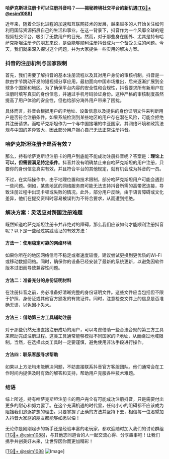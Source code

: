 **哈萨克斯坦注册卡可以注册抖音吗？——揭秘跨境社交平台的新机遇[[TG💪+ @esim1088](https://t.me/s/esim1088)]**

近年来，随着全球化进程的加速和互联网技术的发展，越来越多的人开始关注如何利用国际资源拓展自己的生活和事业。在这一背景下，抖音作为一个风靡全球的短视频社交平台，吸引了无数用户的目光。然而，对于那些身在国外、尤其是持有哈萨克斯坦注册卡的朋友来说，是否能够顺利注册抖音成为一个备受关注的问题。今天，我们就来深入探讨这个问题，并为大家提供一些实用的解决方案。

### 抖音的注册机制与国家限制

首先，我们需要了解抖音的基本注册流程以及其对用户身份的审核机制。抖音是一款由字节跳动开发的短视频分享应用，最初面向中国市场推出，后来逐渐扩展到全球多个国家和地区。为了确保平台内容的安全性和合规性，抖音要求所有新用户在注册时填写真实的身份信息，并通过手机号码验证身份。这种严格的审核制度虽然提高了用户体验的安全性，但也给部分海外用户带来了困扰。

具体而言，抖音会根据用户的IP地址、设备信息以及提供的身份证明文件来判断用户是否符合注册条件。如果系统检测到某些地区的用户存在潜在风险，可能会拒绝其注册请求。而哈萨克斯坦作为一个与中国接壤的中亚国家，其网络环境和政策法规与中国的差异较大，因此部分用户担心自己无法正常注册抖音。

### 哈萨克斯坦注册卡是否有效？

那么，持有哈萨克斯坦注册卡的用户到底能不能成功注册抖音呢？答案是：**理论上可以，但需要满足特定条件**。抖音并没有明确禁止来自哈萨克斯坦的用户注册，只要你的身份信息真实有效，并且符合平台的其他规定，就有机会成为抖音的一员。

不过，在实际操作中，由于地理位置和技术限制，部分哈萨克斯坦用户可能会遇到一些问题。例如，某些地区的网络服务商可能无法支持抖音所需的高带宽连接，导致注册过程中出现卡顿或失败的情况。此外，部分用户反映，由于语言障碍或文化差异，他们在提交资料时容易被误判为不符合要求，从而遭到拒绝。

### 解决方案：灵活应对跨国注册难题

既然知道哈萨克斯坦注册卡并非绝对的障碍，那么我们应该如何才能顺利注册抖音呢？以下是一些经过实践验证的有效方法：

#### 方法一：使用稳定可靠的网络环境
如果你所在的地区网络信号不稳定或者速度较慢，建议尝试更换到更优质的Wi-Fi或移动数据网络。同时，确保你的设备已经安装了最新的系统更新，以避免因软件版本过旧而导致兼容性问题。

#### 方法二：准备充分的身份证明材料
在注册抖音之前，务必准备好清晰完整的身份证明文件。这些文件应当包括但不限于护照、身份证或其他官方颁发的有效证件。同时，注意检查文件上的信息是否准确无误，以免因小失大。

#### 方法三：借助第三方工具辅助注册
对于那些仍然无法直接注册成功的用户，可以考虑借助一些合法合规的第三方工具来帮助完成注册过程。这类工具通常能够模拟不同国家的IP地址，从而绕过地域限制。当然，在选择此类工具时一定要谨慎，避免使用非法手段进行操作。

#### 方法四：联系客服寻求帮助
如果以上方法均未能解决问题，不妨直接联系抖音官方客服团队。他们通常会在工作时间内提供及时有效的解答和支持，帮助用户克服各种技术难题。

### 结语

综上所述，持有哈萨克斯坦注册卡的用户完全有可能成功注册抖音，只是需要付出更多的耐心和努力罢了。在这个充满机遇的时代里，任何小小的阻碍都不应该成为阻挡我们追逐梦想的理由。只要掌握了正确的方法并坚持下去，相信每一位渴望加入抖音大家庭的朋友都能够如愿以偿！

无论你是刚刚起步的新手还是经验丰富的老玩家，都欢迎随时加入我们的讨论群组[[TG💪+ @esim1088](https://t.me/s/esim1088)]，与其他志同道合的人一起交流心得、分享趣事吧！让我们携手共创美好未来，让世界因你而更加精彩！

[[TG💪+ @esim1088](https://t.me/s/esim1088) ![Image](https://i.postimg.cc/4NQfJmqS/Snipaste-2025-05-13-00-14-12.png)]